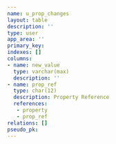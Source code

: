 ```yaml
---
name: u_prop_changes
layout: table
description: ''
type: user
app_area: ''
primary_key: 
indexes: []
columns:
- name: new_value
  type: varchar(max)
  description: ''
- name: prop_ref
  type: char(12)
  description: Property Reference
  references:
   - property
   - prop_ref
relations: []
pseudo_pk: 
---
```


